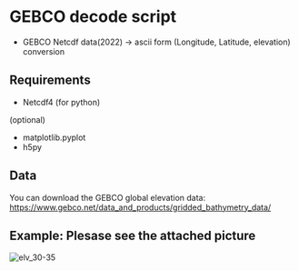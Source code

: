 # GEBCO decode script
- GEBCO Netcdf data(2022) -> ascii form (Longitude, Latitude, elevation) conversion

## Requirements
- Netcdf4 (for python)  

(optional)
- matplotlib.pyplot
- h5py


## Data 
You can download the GEBCO global elevation data: 
https://www.gebco.net/data_and_products/gridded_bathymetry_data/

## Example: Plesase see the attached picture
![elv_30-35](https://user-images.githubusercontent.com/84554010/188616191-ead6f215-200e-4287-9a9d-8921b9134681.png)
